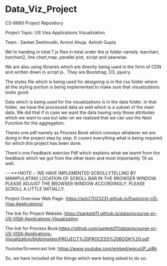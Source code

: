 # Data_Viz_Project
CS-6660 Project Repository 

Project Topic: US Visa Applications Visualization

Team : Sanket Deshmukh, Anmol Ahuja, Ashish Gupta


We're handing in total 7 js files in total under the js folder namely :barchart, barchart2, line chart,map ,parallel plot, script and yearwise.

We are also using libraries which are directly being used in the form of CDN and written down in script js.. They are Bootstrap, D3, jquery.

The styles file which is being used for designing is in the css folder where all the styling portion is being implemented to make sure that visualizations looks good.

Data which is being used for the visualizations is in the data folder. In that folder, we have the processed data as well which is a subset of the main data. We did that if in case we want the data having only those attributes which we want to use but later on we realized that we can use the Nest Function for the aggregation.

Theres one pdf namely as Process Book which conveys whatever we are doing in the project step by step. It covers everything what is being required for which this project has been done.

There's one Feedback exercise Pdf which explains what we learnt from the feedback which we got from the other team and most importantly TA as well.

---***NOTE :- WE HAVE IMPLEMENTED SCROLLYTELLING BY MANIPULATING LOCATION OF SCROLL BAR IN THE BROWSER WINDOW. PLEASE ADJUST THE BROWSER WINDOW ACCORDINGLY. PLEASE SCROLL A LITTLE INITIALLY.

Project Overview Web Page- https://ash27023231.github.io/Exploring-US-Visa-Applications/

The link for Project Website :https://sanketd11.github.io/dataviscourse-pr-US-VISA-Applications-Visualization

The link for Process Book:https://github.com/sanketd11/dataviscourse-pr-US-VISA-Applications-Visualization/blob/master/PROJECT%20PROCESS%20BOOK%20.pdf

Youtube/Screencast link: https://www.youtube.com/embed/wgcuUP_ujBk


So, we have included all the things which were being asked to do so.
